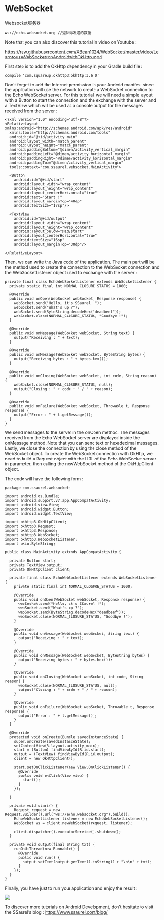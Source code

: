# WebSocket

Websocket服务器

    ws://echo.websocket.org //返回你发送的数据

Note that you can also discover this tutorial in video on Youtube :

https://raw.githubusercontent.com/XBean1024/WebSocket/master/video/LearntouseWebSocketsonAndroidwithOkHttp.mp4

First step is to add the OkHttp dependency in your Gradle build file :

	compile 'com.squareup.okhttp3:okhttp:3.6.0'

Don’t forget to add the Internet permission in your Android manifest since the application will use the network to create a WebSocket connection to the Echo WebSocket server. For this tutorial, we will need a simple layout with a Button to start the connection and the exchange with the server and a TextView which will be used as a console output for the messages received from the server :

	<?xml version="1.0" encoding="utf-8"?>
	<RelativeLayout xmlns:android="http://schemas.android.com/apk/res/android"
	  xmlns:tools="http://schemas.android.com/tools"
	  android:id="@+id/activity_main"
	  android:layout_width="match_parent"
	  android:layout_height="match_parent"
	  android:paddingBottom="@dimen/activity_vertical_margin"
	  android:paddingLeft="@dimen/activity_horizontal_margin"
	  android:paddingRight="@dimen/activity_horizontal_margin"
	  android:paddingTop="@dimen/activity_vertical_margin"
	  tools:context="com.ssaurel.websocket.MainActivity">

	  <Button
	    android:id="@+id/start"
	    android:layout_width="wrap_content"
	    android:layout_height="wrap_content"
	    android:layout_centerHorizontal="true"
	    android:text="Start !"
	    android:layout_marginTop="40dp"
	    android:textSize="17sp"/>

	  <TextView
	    android:id="@+id/output"
	    android:layout_width="wrap_content"
	    android:layout_height="wrap_content"
	    android:layout_below="@id/start"
	    android:layout_centerHorizontal="true"
	    android:textSize="16sp"
	    android:layout_marginTop="30dp"/>

	</RelativeLayout>

Then, we can write the Java code of the application. The main part will be the method used to create the connection to the WebSocket connection and the WebSocketListener object used to exchange with the server :

	private final class EchoWebSocketListener extends WebSocketListener {
	  private static final int NORMAL_CLOSURE_STATUS = 1000;

	  @Override
	  public void onOpen(WebSocket webSocket, Response response) {
	    webSocket.send("Hello, it's SSaurel !");
	    webSocket.send("What's up ?");
	    webSocket.send(ByteString.decodeHex("deadbeef"));
	    webSocket.close(NORMAL_CLOSURE_STATUS, "Goodbye !");
	  }

	  @Override
	  public void onMessage(WebSocket webSocket, String text) {
	    output("Receiving : " + text);
	  }

	  @Override
	  public void onMessage(WebSocket webSocket, ByteString bytes) {
	    output("Receiving bytes : " + bytes.hex());
	  }

	  @Override
	  public void onClosing(WebSocket webSocket, int code, String reason) {
	    webSocket.close(NORMAL_CLOSURE_STATUS, null);
	    output("Closing : " + code + " / " + reason);
	  }

	  @Override
	  public void onFailure(WebSocket webSocket, Throwable t, Response response) {
	    output("Error : " + t.getMessage());
	  }
	}

We send messages to the server in the onOpen method. The messages received from the Echo WebSocket server are displayed inside the onMessage method. Note that you can send text or hexadecimal messages. Lastly, we close the connection by using the close method of the WebSocket object. To create the WebSocket connection with OkHttp, we need to build a Request object with the URL of the Echo WebSocket server in parameter, then calling the newWebSocket method of the OkHttpClient object.

The code will have the following form :

	package com.ssaurel.websocket;

	import android.os.Bundle;
	import android.support.v7.app.AppCompatActivity;
	import android.view.View;
	import android.widget.Button;
	import android.widget.TextView;

	import okhttp3.OkHttpClient;
	import okhttp3.Request;
	import okhttp3.Response;
	import okhttp3.WebSocket;
	import okhttp3.WebSocketListener;
	import okio.ByteString;

	public class MainActivity extends AppCompatActivity {

	  private Button start;
	  private TextView output;
	  private OkHttpClient client;

	  private final class EchoWebSocketListener extends WebSocketListener {
	    private static final int NORMAL_CLOSURE_STATUS = 1000;

	    @Override
	    public void onOpen(WebSocket webSocket, Response response) {
	      webSocket.send("Hello, it's SSaurel !");
	      webSocket.send("What's up ?");
	      webSocket.send(ByteString.decodeHex("deadbeef"));
	      webSocket.close(NORMAL_CLOSURE_STATUS, "Goodbye !");
	    }

	    @Override
	    public void onMessage(WebSocket webSocket, String text) {
	      output("Receiving : " + text);
	    }

	    @Override
	    public void onMessage(WebSocket webSocket, ByteString bytes) {
	      output("Receiving bytes : " + bytes.hex());
	    }

	    @Override
	    public void onClosing(WebSocket webSocket, int code, String reason) {
	      webSocket.close(NORMAL_CLOSURE_STATUS, null);
	      output("Closing : " + code + " / " + reason);
	    }

	    @Override
	    public void onFailure(WebSocket webSocket, Throwable t, Response response) {
	      output("Error : " + t.getMessage());
	    }
	  }

	  @Override
	  protected void onCreate(Bundle savedInstanceState) {
	    super.onCreate(savedInstanceState);
	    setContentView(R.layout.activity_main);
	    start = (Button) findViewById(R.id.start);
	    output = (TextView) findViewById(R.id.output);
	    client = new OkHttpClient();

	    start.setOnClickListener(new View.OnClickListener() {
	      @Override
	      public void onClick(View view) {
	        start();
	      }
	    });

	  }

	  private void start() {
	    Request request = new Request.Builder().url("ws://echo.websocket.org").build();
	    EchoWebSocketListener listener = new EchoWebSocketListener();
	    WebSocket ws = client.newWebSocket(request, listener);

	    client.dispatcher().executorService().shutdown();
	  }

	  private void output(final String txt) {
	    runOnUiThread(new Runnable() {
	      @Override
	      public void run() {
	        output.setText(output.getText().toString() + "\n\n" + txt);
	      }
	    });
	  }
	}

Finally, you have just to run your application and enjoy the result :

![](https://github.com/XBean1024/WebSocket/blob/master/video/1.png)

 To discover more tutorials on Android Development, don’t hesitate to visit the SSaurel’s blog : https://www.ssaurel.com/blog/
